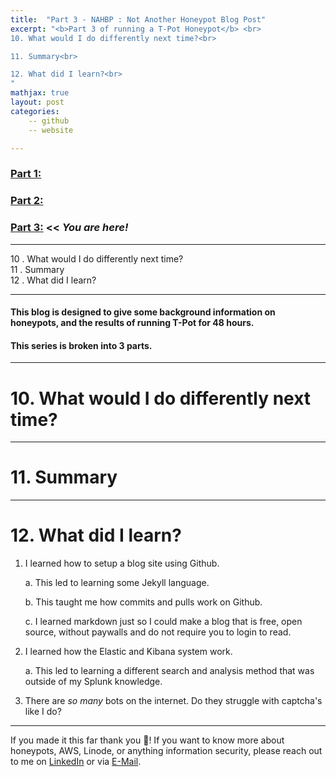 ```yaml
---
title:  "Part 3 - NAHBP : Not Another Honeypot Blog Post"
excerpt: "<b>Part 3 of running a T-Pot Honeypot</b> <br>
10. What would I do differently next time?<br>

11. Summary<br>

12. What did I learn?<br>
"
mathjax: true
layout: post
categories:
    -- github
    -- website

---
```

### [Part 1:](https://matthewomccorkle.github.io/honeypot-1/)

### [Part 2:](https://matthewomccorkle.github.io/honeypot-2/)

### [Part 3:](https://matthewomccorkle.github.io/honeypot-3/) << *You are here!*

---

10 . What would I do differently next time?
<br>
11 . Summary
<br>
12 . What did I learn?

---

#### This blog is designed to give some background information on honeypots, and the results of running T-Pot for 48 hours.

#### This series is broken into 3 parts.

---

# 10. What would I do differently next time?

---

# 11. Summary

---

# 12. What did I learn?

1. I learned how to setup a blog site using Github. 
   
   a. This led to learning some Jekyll language.

   b. This taught me how commits and pulls work on Github.

   c. I learned markdown just so I could make a blog that is free, open source, without paywalls and do not require you to login to read. 

2. I learned how the Elastic and Kibana system work. 
   
   a. This led to learning a different search and analysis method that was outside of my Splunk knowledge.

3. There are *so many* bots on the internet. Do they struggle with captcha's like I do?

---

If you made it this far thank you 🙌! If you want to know more about honeypots, AWS, Linode, or anything information security, please reach out to me on [LinkedIn](https://www.linkedin.com/in/matthewomccorkle/) or via [E-Mail](mailto:matthew.o.mccorkle@gmail.com).
   
